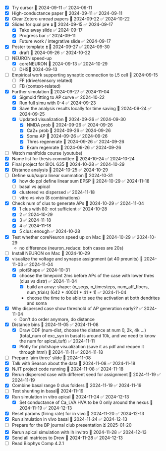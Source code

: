 - [x] Try cursor 📅 2024-09-11 ✅ 2024-09-11
- [x] High-conductance paper 📅 2024-09-11 ✅ 2024-09-11
- [x] Clear Zotero unread papers 📅 2024-09-22 ✅ 2024-10-22
- [x] Slides for qual pre ⏫ 📅 2024-09-15 ✅ 2024-09-17
	- [x] Take away slide ✅ 2024-09-17
	- [x] Progress bar ✅ 2024-09-11
	- [x] Future work / integrative slide ✅ 2024-09-17
- [x] Poster template ⏫ 📅 2024-09-27 ✅ 2024-09-30
	- [x] draft 📅 2024-09-26 ✅ 2024-10-22
- [ ] NEURON speed-up
	- [x] coreNEURON 🛫 2024-09-13 ✅ 2024-10-29
	- [ ] DHS🛫 2024-09-13 
- [ ] Empirical work supporting synaptic connection to L5 cell 📅 2024-09-15 
	- [ ] FF (drive/sensory related)
	- [ ] FB (context-related)
- [x] Further simulation 📅 2024-09-27 ✅ 2024-11-04
	- [x] Sigmoid fitting to AP curve ✅ 2024-10-22
	- [x] Run full simu with 0-4 ✅ 2024-09-23
	- [x] Save the analysis results locally for time saving 📅 2024-09-24 ✅ 2024-09-25
	- [x] Updated visualization 📅 2024-09-26 ✅ 2024-09-30
		- [x] NMDA prob 📅 2024-09-26 ✅ 2024-09-26
		- [x] Ca2+ prob 📅 2024-09-26 ✅ 2024-09-26
		- [x] Soma AP 📅 2024-09-26 ✅ 2024-09-26
		- [x] Thres regenerate 📅 2024-09-26 ✅ 2024-09-26
		- [x] Exam regenrate 📅 2024-09-26 ✅ 2024-09-26
- [ ] Watch manifolds course (youtube) 
- [x] Name list for thesis committee 📅 2024-10-24 ✅ 2024-10-24
- [x] Final project for BIOL 635 📅 2024-10-28 ✅ 2024-10-29
- [x] Distance analysis 📅 2024-10-25 ✅ 2024-10-29
- [ ] Define sub/supra linear summation 📅 2024-10-31
	- [x] how do ppl define linear sum EPSP 📅 2024-10-29 ✅ 2024-11-18
	- [ ] basal vs apical
	- [x] clustered vs dispersed ✅ 2024-11-18
	- [ ] vitro vs vivo (8 combinations)
- [x] Check num of clus to generate APs 📅 2024-10-29 ✅ 2024-11-04
	- [x] 1 clus with 80: not sufficient ✅ 2024-10-28
	- [x] 2 ✅ 2024-10-29
	- [x] 3 ✅ 2024-11-18
	- [x] 4 ✅ 2024-11-18
	- [x] 5 clus: enough ✅ 2024-10-28
- [x] Test whether coreNeuron speed up on Mac 📅 2024-10-29 ✅ 2024-10-29
	- no difference (neuron_reduce: both cases are 20s)
- [ ] Install NEURON on Mac 📅 2024-10-29 
- [x] visualize the voltage and synapse assignment (at 40 preunits) 📅 2024-11-03 ✅ 2024-11-04
	- [x] plotShape ✅ 2024-10-31
	- [x] choose the timepoint 2ms before APs of the case with lower thres (clus vs distr) ✅ 2024-11-04
		- [x] build an array: shape: (n_segs, n_timesteps, num_aff_fibers, num_trials) (642 * 40001 * 41 * 1) ✅ 2024-11-04
		- choose the time to be able to see the activation at both dendrites and soma
- [x] Why dispersed case show threshold of AP generation early?? ✅ 2024-11-04
	- Don't do order anymore, do distance
- [x] Distance bins 📅 2024-11-05 ✅ 2024-11-08
	- [x] Draw CDF (num-dist, choose the distance at num 0, 2k, 4k ...)(total_num of exc_syn in basal is around 10k, and we need to know the num for apical_tuft) ✅ 2024-11-11
	- [x] Plotly for plotshape visualization (save it as pdf and reopen it through html) 📅 2024-11-11 ✅ 2024-11-18
- [ ] Prepare 'aim three' slide 📅 2024-11-08
- [x] Talk with Season about the data 📅 2024-11-08 ✅ 2024-11-18
- [x] NJIT project code running 📅 2024-11-08 ✅ 2024-11-18
- [x] Rerun dispersed case with different seed for assignment 📅 2024-11-19 ✅ 2024-11-19
- [x] Combine basal range 0 clus folders 📅 2024-11-19 ✅ 2024-11-19
- [ ] Test shunting in basal📅 2024-11-19 
- [x] Run simulation in vitro apical 📅 2024-11-24 ✅ 2024-12-13
	- [x] Set conductance of Ca_LVA HVA to be 0 only around the nexus 📅 2024-11-19 ✅ 2024-12-13
- [x] Reset params (firing rate) for in vivo 📅 2024-11-20 ✅ 2024-12-13
- [x] Run simulation in vivo basal 📅 2024-11-24 ✅ 2024-12-13
- [ ] Prepare for the BP journal club presentation ⏳ 2025-01-20
- [x] Rerun apical simulation with Ih invitro 📅 2024-11-28 ✅ 2024-12-13
- [x] Send all matrices to Drew 📅 2024-11-28 ✅ 2024-12-13
- [ ] Read Biophys Comp 4.2.1 
